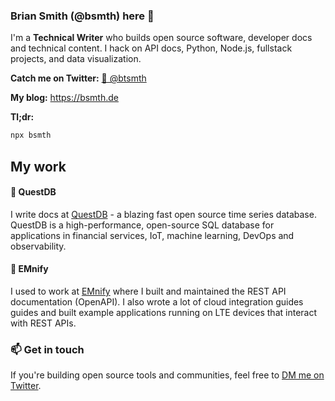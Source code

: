 ### Brian Smith (@bsmth) here 👋

I'm a **Technical Writer** who builds open source software, developer docs and
technical content. I hack on API docs, Python, Node.js, fullstack projects, and
data visualization.

**Catch me on Twitter:** [🐤 @btsmth](https://twitter.com/btsmth)

**My blog:** https://bsmth.de

**Tl;dr:**

```bash
npx bsmth
```

## My work

#### 🔬 QuestDB

I write docs at [QuestDB](https://github.com/questdb/questdb) - a blazing fast
open source time series database. QuestDB is a high-performance, open-source SQL
database for applications in financial services, IoT, machine learning, DevOps
and observability.

#### 📡 EMnify

I used to work at [EMnify](https://www.emnify.com/) where I built and maintained
the REST API documentation (OpenAPI). I also wrote a lot of cloud integration
guides guides and built example applications running on LTE devices that
interact with REST APIs.

### 📫 Get in touch

If you're building open source tools and communities, feel free to
[DM me on Twitter](https://twitter.com/btsmth).
